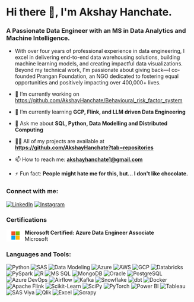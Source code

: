# Hi there 👋, I'm Akshay Hanchate.
### A Passionate Data Engineer with an MS in Data Analytics and Machine Intelligence.
- With over four years of professional experience in data engineering, I excel in delivering end-to-end data warehousing solutions, building machine learning models, and creating impactful data visualizations. Beyond my technical work, I'm passionate about giving back—I co-founded Prangan Foundation, an NGO dedicated to fostering equal opportunities and positively impacting over 400,000+ lives.



- 🔭 I’m currently working on https://github.com/AkshayHanchate/Behavioural_risk_factor_system
- 🌱 I’m currently learning **GCP, Flink, and LLM driven Data Engineering**
- 💬 Ask me about **SQL, Python, Data Modelling and Distributed Computing**
- 👨‍💻 All of my projects are available at **https://github.com/AkshayHanchate?tab=repositories**
- 📫 How to reach me: **akshayhanchate1@gmail.com**
- ⚡ Fun fact: **People might hate me for this, but... I don't like chocolate.**




### Connect with me:
[![LinkedIn](https://img.shields.io/badge/-LinkedIn-blue?style=flat&logo=linkedin)](https://www.linkedin.com/in/akshay-hanchate/)
[![Instagram](https://img.shields.io/badge/-Instagram-E4405F?style=flat&logo=instagram&logoColor=white)](https://www.instagram.com/akshay_hanchate/)


### Certifications

<p>
 <img src="https://github.com/AkshayHanchate/AkshayHanchate/blob/main/Microsoft_Store-Logo.wine.svg" alt="Microsoft Logo" width="50" align="left">
  <strong>Microsoft Certified: Azure Data Engineer Associate</strong><br>
  Microsoft
</p>


### Languages and Tools:

![Python](https://img.shields.io/badge/-Python-3776AB?logo=python&logoColor=white)
![SAS](https://img.shields.io/badge/-SAS-005386?logo=sas&logoColor=white)
![Data Modeling](https://img.shields.io/badge/-Data%20Modeling-1E90FF)
![Azure](https://img.shields.io/badge/-Azure-0078D4?logo=microsoft-azure&logoColor=white)
![AWS](https://img.shields.io/badge/-AWS-232F3E?logo=amazon-aws&logoColor=white)
![GCP](https://img.shields.io/badge/-GCP-4285F4?logo=google-cloud&logoColor=white)
![Databricks](https://img.shields.io/badge/-Databricks-FF3621?logo=databricks&logoColor=white)
![PySpark](https://img.shields.io/badge/-PySpark-E25A1C?logo=apache-spark&logoColor=white)
![R](https://img.shields.io/badge/-R-276DC3?logo=r&logoColor=white)
![MS SQL](https://img.shields.io/badge/-MS%20SQL-CC2927?logo=microsoft-sql-server&logoColor=white)
![MongoDB](https://img.shields.io/badge/-MongoDB-47A248?logo=mongodb&logoColor=white)
![Oracle](https://img.shields.io/badge/-Oracle-F80000?logo=oracle&logoColor=white)
![PostgreSQL](https://img.shields.io/badge/-PostgreSQL-336791?logo=postgresql&logoColor=white)
![Azure DevOps](https://img.shields.io/badge/-Azure%20DevOps-0078D7?logo=azure-devops&logoColor=white)
![Airflow](https://img.shields.io/badge/-Airflow-017CEE?logo=apache-airflow&logoColor=white)
![Kafka](https://img.shields.io/badge/-Kafka-231F20?logo=apache-kafka&logoColor=white)
![Snowflake](https://img.shields.io/badge/-Snowflake-29B5E8?logo=snowflake&logoColor=white)
![dbt](https://img.shields.io/badge/-dbt-FF694B?logo=dbt&logoColor=white)
![Docker](https://img.shields.io/badge/-Docker-2496ED?logo=docker&logoColor=white)
![Apache Flink](https://img.shields.io/badge/-Apache%20Flink-E6526F?logo=apache-flink&logoColor=white)
![Scikit-Learn](https://img.shields.io/badge/-Scikit%20Learn-F7931E?logo=scikit-learn&logoColor=white)
![SciPy](https://img.shields.io/badge/-SciPy-8CAAE6?logo=scipy&logoColor=white)
![PyTorch](https://img.shields.io/badge/-PyTorch-EE4C2C?logo=pytorch&logoColor=white)
![Power BI](https://img.shields.io/badge/-Power%20BI-F2C811?logo=power-bi&logoColor=black)
![Tableau](https://img.shields.io/badge/-Tableau-E97627?logo=tableau&logoColor=white)
![SAS Viya](https://img.shields.io/badge/-SAS%20Viya-0081C6?logo=sas&logoColor=white)
![Qlik](https://img.shields.io/badge/-Qlik-3A4EBB?logo=qlik&logoColor=white)
![Excel](https://img.shields.io/badge/-Excel-217346?logo=microsoft-excel&logoColor=white)
![Scrapy](https://img.shields.io/badge/-Scrapy-48A247?logo=scrapy&logoColor=white)






